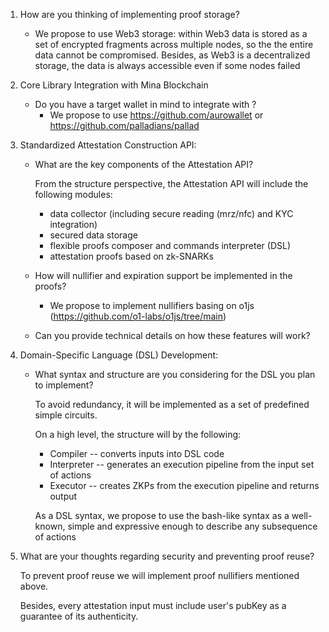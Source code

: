 1. How are you thinking of implementing proof storage?
    - We propose to use Web3 storage: within Web3 data is stored as a set of encrypted fragments across multiple nodes, so the the entire data cannot be compromised.
    Besides, as Web3 is a decentralized storage, the data is always accessible even if some nodes failed

2. Core Library Integration with Mina Blockchain
   - Do you have a target wallet in mind to integrate with ?
	    - We propose to use https://github.com/aurowallet or https://github.com/palladians/pallad

3. Standardized Attestation Construction API:
   - What are the key components of the Attestation API?
   
       From the structure perspective, the Attestation API will include the following modules:
       
        - data collector (including secure reading (mrz/nfc) and KYC integration)
        - secured data storage
        - flexible proofs composer and commands interpreter (DSL) 
        - attestation proofs based on zk-SNARKs
    
   - How will nullifier and expiration support be implemented in the proofs?
	    - We propose to implement nullifiers basing on o1js (https://github.com/o1-labs/o1js/tree/main)

   - Can you provide technical details on how these features will work?
        
        
4. Domain-Specific Language (DSL) Development:
   - What syntax and structure are you considering for the DSL you plan to implement?
        
        To avoid redundancy, it will be implemented as a set of predefined simple circuits. 
        
        On a high level, the structure will by the following:
        - Compiler -- converts inputs into DSL code 
        - Interpreter -- generates an execution pipeline from the input set of actions
        - Executor -- creates ZKPs from the execution pipeline and returns output
        
        As a DSL syntax, we propose to use the bash-like syntax as a well-known, simple and expressive enough to describe any subsequence of actions     
        
5. What are your thoughts regarding security and preventing proof reuse?
        
    To prevent proof reuse we will implement proof nullifiers mentioned above.
    
    Besides, every attestation input must include user's pubKey as a guarantee of its authenticity.  
